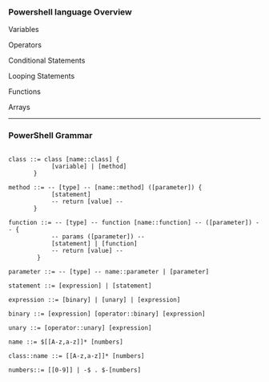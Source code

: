 ### Powershell language Overview

Variables

Operators

Conditional Statements

Looping Statements

Functions

Arrays

---
### PowerShell Grammar

```

class ::= class [name::class] {
            [variable] | [method]
       }

method ::= -- [type] -- [name::method] ([parameter]) {
            [statement]
            -- return [value] --
       }

function ::= -- [type] -- function [name::function] -- ([parameter]) -- {
            -- params ([parameter]) -- 
            [statement] | [function]
            -- return [value] --
        }

parameter ::= -- [type] -- name::parameter | [parameter]

statement ::= [expression] | [statement]

expression ::= [binary] | [unary] | [expression] 

binary ::= [expression] [operator::binary] [expression]

unary ::= [operator::unary] [expression]

name ::= $[[A-z,a-z]]* [numbers]

class::name ::= [[A-z,a-z]]* [numbers]

numbers::= [[0-9]] | -$ . $-[numbers]
```